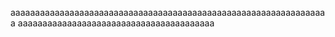aaaaaaaaaaaaaaaaaaaaaaaaaaaaaaaaaaaaaaaaaaaaaaaaaaaaaaaaaaaaaaaaa
aaaaaaaaaaaaaaaaaaaaaaaaaaaaaaaaaaaaaaaa